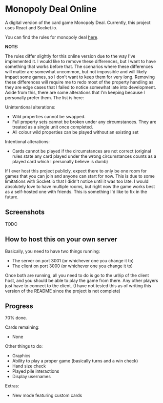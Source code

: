 # Monopoly Deal Online
A digital version of the card game Monopoly Deal. Currently, this project uses React and Socket.io.

You can find the rules for monopoly deal [here](http://monopolydealrules.com/index.php?page=play).

<b>NOTE:</b>

The rules differ slightly for this online version due to the way I've implemented it. I would like to remove these differences, but I want to have something that works before that. The scenarios where these differences will matter are somewhat uncommon, but not impossible and will likely impact some games, so I don't want to keep them for very long. Removing these differences will require me to redo most of the property handling as they are edge cases that I failed to notice somewhat late into development. Aside from this, there are some alterations that I'm keeping because I personally prefer them. The list is here:

Unintentional alterations:
- Wild properties cannot be swapped.
- Full property sets cannot be broken under any circumstances. They are treated as a single unit once completed.
- All colour wild properties can be played without an existing set

Intentional alterations:
- Cards cannot be played if the circumstances are not correct (original rules state any card played under the wrong circumstances counts as a played card which I personally believe is dumb)

If I ever host this project publicly, expect there to only be one room for games that you can join and anyone can start for now. This is due to some limitations with Socket.io that I didn't notice until it was too late. I would absolutely love to have multiple rooms, but right now the game works best as a self-hosted one with friends. This is something I'd like to fix in the future.

## Screenshots
TODO

## How to host this on your own server
Basically, you need to have two things running:
- The server on port 3001 (or whichever one you change it to)
- The client on port 3000 (or whichever one you change it to)

Once both are running, all you need to do is go to the url/ip of the client host, and you should be able to play the game from there. Any other players just have to connect to the client. (I have not tested this as of writing this version of the README since the project is not complete)

## Progress
70% done.

Cards remaining:
- None 

Other things to do:
- Graphics
- Ability to play a proper game (basically turns and a win check)
- Hand size check
- Played pile interactions
- Display usernames

Extras:
- New mode featuring custom cards

